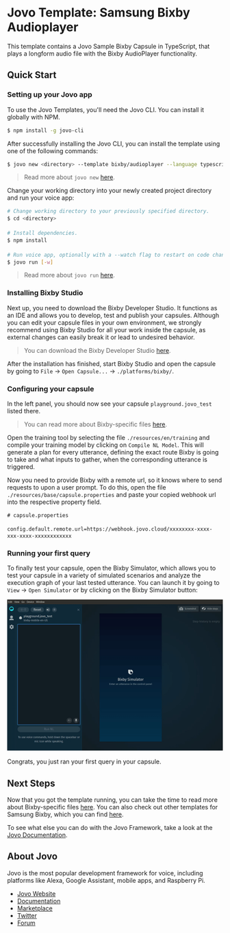 # Jovo Template: Samsung Bixby Audioplayer

This template contains a Jovo Sample Bixby Capsule in TypeScript, that plays a longform audio file with the Bixby AudioPlayer functionality.

## Quick Start

### Setting up your Jovo app

To use the Jovo Templates, you'll need the Jovo CLI. You can install it globally with NPM.

```sh
$ npm install -g jovo-cli
```

After successfully installing the Jovo CLI, you can install the template using one of the following commands:

```sh
$ jovo new <directory> --template bixby/audioplayer --language typescript
```

> Read more about `jovo new` [here](https://www.jovo.tech/marketplace/jovo-cli#jovo-new).

Change your working directory into your newly created project directory and run your voice app:

```sh
# Change working directory to your previously specified directory.
$ cd <directory>

# Install dependencies.
$ npm install

# Run voice app, optionally with a --watch flag to restart on code changes.
$ jovo run [-w]
```

> Read more about `jovo run` [here](https://www.jovo.tech/marketplace/jovo-cli#jovo-run).

### Installing Bixby Studio

Next up, you need to download the Bixby Developer Studio. It functions as an IDE and allows you to develop, test and publish your capsules. Although you can edit your capsule files in your own environment, we strongly recommend using Bixby Studio for all your work inside the capsule, as external changes can easily break it or lead to undesired behavior.

> You can download the Bixby Developer Studio [here](https://bixbydevelopers.com/).

After the installation has finished, start Bixby Studio and open the capsule by going to `File` -> `Open Capsule...` -> `./platforms/bixby/`.

### Configuring your capsule

In the left panel, you should now see your capsule `playground.jovo_test` listed there. 

> You can read more about Bixby-specific files [here](https://www.jovo.tech/tutorials/samsung-bixby-hello-world#understanding-the-underlying-principles).

Open the training tool by selecting the file `./resources/en/training` and compile your training model by clicking on `Compile NL Model`. This will generate a plan for every utterance, defining the exact route Bixby is going to take and what inputs to gather, when the corresponding utterance is triggered.

Now you need to provide Bixby with a remote url, so it knows where to send requests to upon a user prompt. To do this, open the file `./resources/base/capsule.properties` and paste your copied webhook url into the respective property field.

```
# capsule.properties

config.default.remote.url=https://webhook.jovo.cloud/xxxxxxxx-xxxx-xxx-xxxx-xxxxxxxxxxxx
```

### Running your first query

To finally test your capsule, open the Bixby Simulator, which allows you to test your capsule in a variety of simulated scenarios and analyze the execution graph of your last tested utterance. You can launch it by going to `View` -> `Open Simulator` or by clicking on the Bixby Simulator button:

![Bixby Simulator](./img/debugger.gif)

Congrats, you just ran your first query in your capsule.

## Next Steps

Now that you got the template running, you can take the time to read more about Bixby-specific files [here](https://www.jovo.tech/tutorials/samsung-bixby-hello-world#understanding-the-underlying-principles). You can also check out other templates for Samsung Bixby, which you can find [here](https://www.jovo.tech/news/2020-03-05-samsung-bixby-jovo#2-jovo-templates-for-bixby).

To see what else you can do with the Jovo Framework, take a look at the [Jovo Documentation](https://www.jovo.tech/docs/).

## About Jovo

Jovo is the most popular development framework for voice, including platforms like Alexa, Google Assistant, mobile apps, and Raspberry Pi.

-   [Jovo Website](https://jovo.tech/)
-   [Documentation](https://jovo.tech/docs/)
-   [Marketplace](https://www.jovo.tech/marketplace/)
-   [Twitter](https://twitter.com/jovotech/)
-   [Forum](https://community.jovo.tech/)
